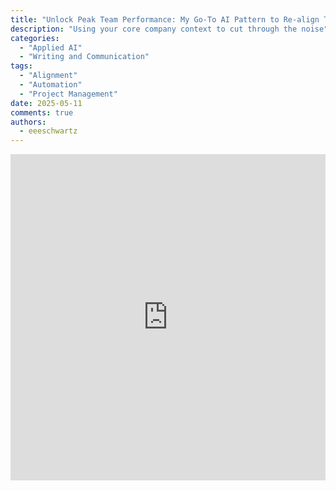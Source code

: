 ```yaml
---
title: "Unlock Peak Team Performance: My Go-To AI Pattern to Re-align Teams"
description: "Using your core company context to cut through the noise"
categories:
  - "Applied AI"
  - "Writing and Communication"
tags:
  - "Alignment"
  - "Automation"
  - "Project Management"
date: 2025-05-11
comments: true
authors:
  - eeeschwartz
---
```


<iframe src="https://www.linkedin.com/embed/feed/update/urn:li:ugcPost:7325932711737524224" height="522" width="504" frameborder="0" allowfullscreen="" title="Embedded post"></iframe>